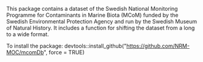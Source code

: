 This package contains a dataset of the Swedish National Monitoring Programme for Contaminants in Marine Biota (MCoM) funded by the Swedish Environmental Protection Agency 
and run by the Swedish Museum of Natural History. It includes a function for shifting the dataset from a long to a wide format. 

To install the package: devtools::install_github("https://github.com/NRM-MOC/mcomDb", force = TRUE)
